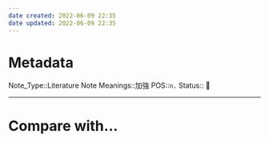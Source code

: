 ```yaml
---
date created: 2022-06-09 22:35
date updated: 2022-06-09 22:35
---
```


# Metadata

Note_Type::Literature Note
Meanings::加強
POS::`n.`
Status:: 👶

---

# Compare with...
